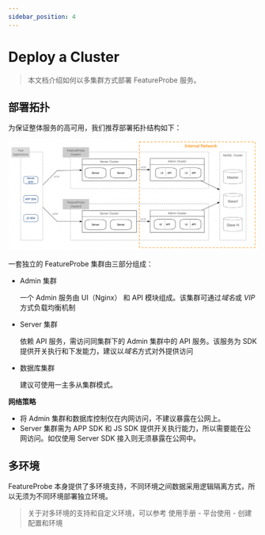 ```yaml
---
sidebar_position: 4
---
```



# Deploy a Cluster

> 本文档介绍如何以多集群方式部署 FeatureProbe 服务。



## 部署拓扑

为保证整体服务的高可用，我们推荐部署拓扑结构如下：

![image-20220906181332418](../../pictures/deploy.png)

一套独立的 FeatureProbe 集群由三部分组成：

- Admin 集群

  一个 Admin 服务由 UI（Nginx） 和 API 模块组成。该集群可通过*域名*或 *VIP* 方式负载均衡机制

- Server 集群

  依赖 API 服务，需访问同集群下的 Admin 集群中的 API 服务。该服务为 SDK 提供开关执行和下发能力，建议以*域名*方式对外提供访问

- 数据库集群

  建议可使用一主多从集群模式。

**网络策略**

- 将 Admin 集群和数据库控制仅在内网访问，不建议暴露在公网上。
- Server 集群需为 APP SDK 和 JS SDK 提供开关执行能力，所以需要能在公网访问。如仅使用 Server SDK 接入则无须暴露在公网中。



## 多环境

FeatureProbe 本身提供了多环境支持，不同环境之间数据采用逻辑隔离方式，所以无须为不同环境部署独立环境。

> 关于对多环境的支持和自定义环境，可以参考 使用手册 - 平台使用 - 创建配置和环境

